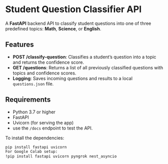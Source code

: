# Student Question Classifier API 

A **FastAPI** backend API to classify student questions into one of three predefined topics: **Math**, **Science**, or **English**.

## Features

- **POST /classify-question**: Classifies a student’s question into a topic and returns the confidence score.
- **GET /questions**: Returns a list of all previously classified questions with topics and confidence scores.
- **Logging**: Saves incoming questions and results to a local `questions.json` file.

## Requirements

- Python 3.7 or higher
- FastAPI
- Uvicorn (for serving the app)
- use the `/docs` endpoint to test the API.


To install the dependencies:

```bash
pip install fastapi uvicorn
For Google Colab setup:
!pip install fastapi uvicorn pyngrok nest_asyncio
